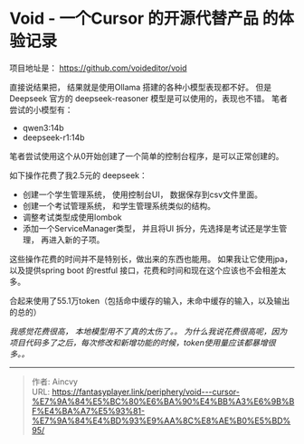 # Void - 一个Cursor 的开源代替产品 的体验记录


项目地址是：  https://github.com/voideditor/void

直接说结果把， 结果就是使用Ollama 搭建的各种小模型表现都不好。 但是 Deepseek 官方的 deepseek-reasoner 模型是可以使用的，表现也不错。 
笔者尝试的小模型有：
- qwen3:14b
- deepseek-r1:14b  

笔者尝试使用这个从0开始创建了一个简单的控制台程序，是可以正常创建的。 

如下操作花费了我2.5元的 deepseek：
- 创建一个学生管理系统， 使用控制台UI， 数据保存到csv文件里面。 
- 创建一个考试管理系统， 和学生管理系统类似的结构。
- 调整考试类型成使用lombok
- 添加一个ServiceManager类型， 并且将UI 拆分，先选择是考试还是学生管理， 再进入新的子项。

这些操作花费的时间并不是特别长，做出来的东西也能用。 如果我让它使用jpa， 以及提供spring boot 的restful 接口，花费和时间和现在这个应该也不会相差太多。 

合起来使用了55.1万token（包括命中缓存的输入，未命中缓存的输入，以及输出的总的）

*我感觉花费很高， 本地模型用不了真的太伤了。。 为什么我说花费很高呢，因为项目代码多了之后，每次修改和新增功能的时候，token使用量应该都暴增很多。。*    


---

> 作者: Aincvy  
> URL: https://fantasyplayer.link/periphery/void---cursor-%E7%9A%84%E5%BC%80%E6%BA%90%E4%BB%A3%E6%9B%BF%E4%BA%A7%E5%93%81-%E7%9A%84%E4%BD%93%E9%AA%8C%E8%AE%B0%E5%BD%95/  

